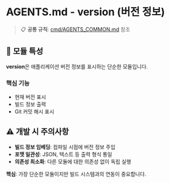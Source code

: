 # AGENTS.md - version (버전 정보)

> 📋 **공통 규칙**: [cmd/AGENTS_COMMON.md](../AGENTS_COMMON.md) 참조

## 🎯 모듈 특성

**version**은 애플리케이션 버전 정보를 표시하는 단순한 모듈입니다.

### 핵심 기능
- 현재 버전 표시
- 빌드 정보 출력
- Git 커밋 해시 표시

## ⚠️ 개발 시 주의사항

- **빌드 정보 임베딩**: 컴파일 시점에 버전 정보 주입
- **포맷 일관성**: JSON, 텍스트 등 출력 형식 통일
- **의존성 최소화**: 다른 모듈에 대한 의존성 없이 독립 실행

**핵심**: 가장 단순한 모듈이지만 빌드 시스템과의 연동이 중요합니다.
